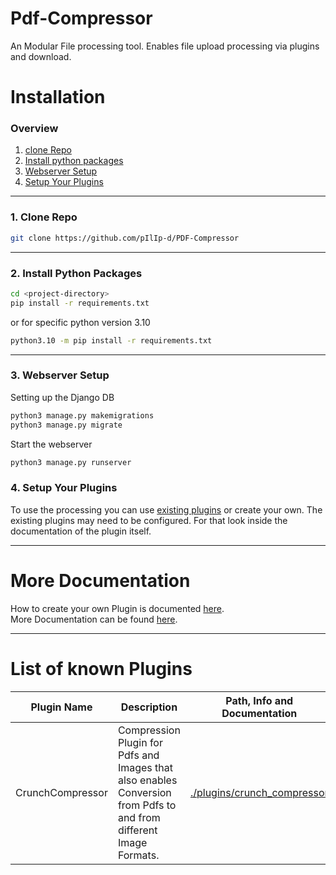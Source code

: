 # Pdf-Compressor
An Modular File processing tool. Enables file upload processing via plugins and download.

# Installation

### Overview
1. [clone Repo](#1-clone-repo)
2. [Install python packages](#2-install-python-packages)
3. [Webserver Setup](#3-webserver-setup)
4. [Setup Your Plugins](#4-Setup-Your-Plugins)

----
### 1. Clone Repo
```bash
git clone https://github.com/pIlIp-d/PDF-Compressor
```

----
### 2. Install Python Packages
```bash
cd <project-directory>
pip install -r requirements.txt
```
or for specific python version 3.10
```bash
python3.10 -m pip install -r requirements.txt
```

----

### 3. Webserver Setup
Setting up the Django DB
```bash
python3 manage.py makemigrations
python3 manage.py migrate
```

Start the webserver
```bash
python3 manage.py runserver
```

### 4. Setup Your Plugins

To use the processing you can use [existing plugins](#List-of-known-Plugins) or create your own.
The existing plugins may need to be configured. For that look inside the documentation of the plugin itself.

----
# More Documentation

How to create your own Plugin is documented [here](documentation/Plugin.md).  
More Documentation can be found [here](documentation/README.md).  


----

# List of known Plugins

| Plugin Name      | Description                                                                                                        | Path, Info and Documentation                                       | Credits                                   |
|------------------|--------------------------------------------------------------------------------------------------------------------|--------------------------------------------------------------------|-------------------------------------------|
| CrunchCompressor | Compression Plugin for Pdfs and Images that also enables Conversion from Pdfs to and from different Image Formats. | [./plugins/crunch_compressor](plugins/crunch_compressor/README.md) | [Philip Dell](https://github.com/pIlIp-d) |

